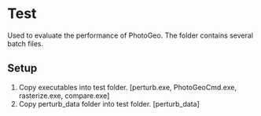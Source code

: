 # Test
Used to evaluate the performance of PhotoGeo.
The folder contains several batch files.

## Setup
1. Copy executables into test folder. [perturb.exe, PhotoGeoCmd.exe, rasterize.exe, compare.exe]
2. Copy perturb_data folder into test folder. [perturb_data]
